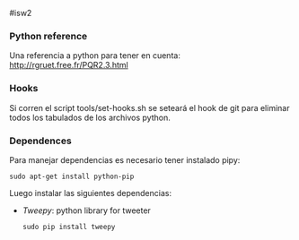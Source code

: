 #isw2

### Python reference

Una referencia a python para tener en cuenta: http://rgruet.free.fr/PQR2.3.html

### Hooks

Si corren el script tools/set-hooks.sh se seteará el hook de git para eliminar todos los
tabulados de los archivos python.

### Dependences

Para manejar dependencias es necesario tener instalado pipy:

`sudo apt-get install python-pip`

Luego instalar las siguientes dependencias:

* _Tweepy_: python library for tweeter 

	`sudo pip install tweepy`
